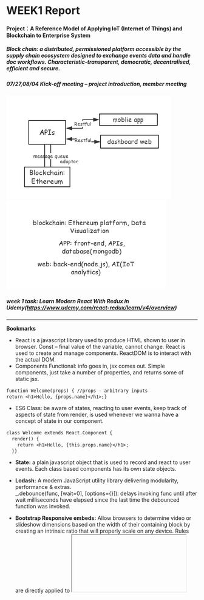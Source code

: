 # WEEK1 Report
#### Project：A Reference Model of Applying IoT (Internet of Things) and Blockchain to Enterprise System  
##### Block chain: a distributed, permissioned platform accessible by the supply chain ecosystem designed to exchange events data and handle doc workflows. Characteristic-transparent, democratic, decentralised, efficient and secure.
##### 07/27,08/04 Kick-off meeting – project introduction, member meeting
![](11.png) ![](22.png)  
##### week 1 task: Learn Modern React With Redux in Udemy(https://www.udemy.com/react-redux/learn/v4/overview)
* * *
**Bookmarks** 
- React is a javascript library used to produce HTML shown to user in browser. Const – final value of the variable, cannot change. React is used to create and manage components. ReactDOM is to interact with the actual DOM.
- Components Functional: info goes in, jsx comes out. Simple components, just take a number of properties, and returns some of static jsx. 
```
function Welcome(props) { //props - arbitrary inputs  
return <h1>Hello, {props.name}</h1>;} 
```
- ES6 Class: be aware of states, reacting to user events, keep track of aspects of state from render, is used whenever we wanna have a concept of state in our component.
```
class Welcome extends React.Component {
  render() {
    return <h1>Hello, {this.props.name}</h1>;
  }}
```
- **State:** a plain javascript object that is used to record and react to user events. Each class based components has its own state objects.  

- **Lodash:** A modern JavaScript utility library delivering modularity, performance & extras.  
_.debounce(func, [wait=0], [options={}]): delays invoking func until after wait milliseconds have elapsed since the last time the debounced function was invoked.  

- **Bootstrap Responsive embeds:** Allow browsers to determine video or slideshow dimensions based on the width of their containing block by creating an intrinsic ratio that will properly scale on any device. Rules are directly applied to <iframe>, <embed>, <video>, and <object> elements; optionally use an explicit descendant class .embed-responsive-item when you want to match the styling for other attributes.

- **Redux** is a predictable state container for JavaScript apps, is in charge of and managing application state. State is a single plain JavaScript object. Application state is totally different from component state. Redux serves to construct the application state and react provides the views to display that state. The two libraries are inherently disconnected and only use react-redux that can get clear connection between the two.  

- **Reducers** return a piece of application state, produce values of state. Are all combined together with combineReducers in index.js file of reducers. Reducers are in charge of manipulating/changing the application state over time through using actions.  

- A container is a react component that has a direct connection to the state managed by the redux.  
The search bar need to modify the state over application by dispatching actions, talk to redux where the normal component (- shows some content on the screen) does not.  
Middlewares are functions that are taken in action and depending on the action’s type and the action’s payload.
* * *

##### Resources related to blockchain and IoT:  
[19 Industries The Blockchain Will Disrupt](https://www.youtube.com/watch?v=G3psxs3gyf8&t=148s)  
[IBM and Maersk Demo: Cross-Border Supply Chain Solution on Blockchain](https://www.youtube.com/watch?v=tdhpYQCWnCw )  
[IBM Watson Internet of Things](https://www.youtube.com/channel/UCFNoGF7Ea-FfmAjfK4ReFpA )










